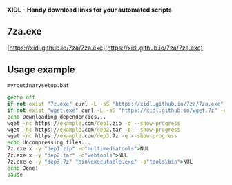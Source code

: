 #### XIDL - Handy download links for your automated scripts

## 7za.exe
[https://xidl.github.io/7za/7za.exe](https://xidl.github.io/7za/7za.exe)

## Usage example
`myroutinarysetup.bat`
```cmd
@echo off
if not exist "7z.exe" curl -L -sS "https://xidl.github.io/7za/7za.exe" -o 7z.exe
if not exist "wget.exe" curl -L -sS "https://xidl.github.io/wget.7z" -o wget.7z
echo Downloading dependencies...
wget -nc https://example.com/dep1.zip -q --show-progress
wget -nc https://example.com/dep2.tar -q --show-progress
wget -nc https://example.com/dep3.7z -q --show-progress
echo Uncompressing files...
7z.exe x -y "dep1.zip" -o"multimediatools">NUL
7z.exe x -y "dep2.tar" -o"webtools">NUL
7z.exe e -y "dep3.7z" "bin\executable.exe" -o"tools\bin">NUL
echo Done!
pause
```
